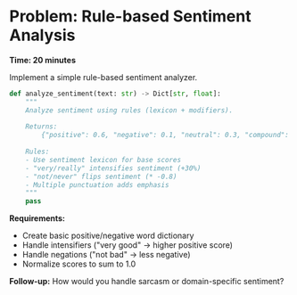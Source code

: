# Problem: Rule-based Sentiment Analysis

**Time: 20 minutes**

Implement a simple rule-based sentiment analyzer.

```python
def analyze_sentiment(text: str) -> Dict[str, float]:
    """
    Analyze sentiment using rules (lexicon + modifiers).
    
    Returns:
        {"positive": 0.6, "negative": 0.1, "neutral": 0.3, "compound": 0.5}
    
    Rules:
    - Use sentiment lexicon for base scores
    - "very/really" intensifies sentiment (+30%)  
    - "not/never" flips sentiment (* -0.8)
    - Multiple punctuation adds emphasis
    """
    pass
```

**Requirements:**
- Create basic positive/negative word dictionary
- Handle intensifiers ("very good" -> higher positive score)
- Handle negations ("not bad" -> less negative)
- Normalize scores to sum to 1.0

**Follow-up:** How would you handle sarcasm or domain-specific sentiment?